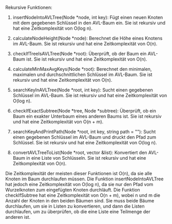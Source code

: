 Rekursive Funktionen:

1. insertNodeIntoAVLTree(Node *node, int key):
Fügt einen neuen Knoten mit dem gegebenen Schlüssel in den AVL-Baum ein.
Sie ist rekursiv und hat eine Zeitkomplexität von O(log n).

2. calculateNodeHeight(Node *node):
Berechnet die Höhe eines Knotens im AVL-Baum.
Sie ist rekursiv und hat eine Zeitkomplexität von O(n).

3. checkIfTreeIsAVLTree(Node *root):
Überprüft, ob der Baum ein AVL-Baum ist.
Sie ist rekursiv und hat eine Zeitkomplexität von O(n).

4. calculateMinMaxAvgKeys(Node *root):
Berechnet den minimalen, maximalen und durchschnittlichen Schlüssel im AVL-Baum.
Sie ist rekursiv und hat eine Zeitkomplexität von O(n).

5. searchKeyInAVLTree(Node *root, int key):
Sucht einen gegebenen Schlüssel im AVL-Baum.
Sie ist rekursiv und hat eine Zeitkomplexität von O(log n).

6. checkIfExactSubtree(Node *tree, Node *subtree):
Überprüft, ob ein Baum ein exakter Unterbaum eines anderen Baums ist.
Sie ist rekursiv und hat eine Zeitkomplexität von O(n + m).

7. searchKeyAndPrintPath(Node *root, int key, string path = ""):
Sucht einen gegebenen Schlüssel im AVL-Baum und druckt den Pfad zum Schlüssel.
Sie ist rekursiv und hat eine Zeitkomplexität von O(log n).

8. convertAVLTreeToList(Node *root, vector<int> &list):
Konvertiert den AVL-Baum in eine Liste von Schlüsseln.
Sie ist rekursiv und hat eine Zeitkomplexität von O(n).

Die Zeitkomplexität der meisten dieser Funktionen ist O(n),
da sie alle Knoten im Baum durchlaufen müssen.
Die Funktion insertNodeIntoAVLTree hat jedoch eine Zeitkomplexität von O(log n),
da sie nur den Pfad vom Wurzelknoten zum eingefügten Knoten durchläuft.
Die Funktion checkIfSubtree hat eine Zeitkomplexität von O(n + m),
wobei n und m die Anzahl der Knoten in den beiden Bäumen sind.
Sie muss beide Bäume durchlaufen, um sie in Listen zu konvertieren,
und dann die Listen durchlaufen, um zu überprüfen,
ob die eine Liste eine Teilmenge der anderen ist.
